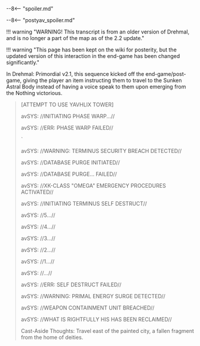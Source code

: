 --8<-- "spoiler.md"

--8<-- "postyav_spoiler.md"

!!! warning "WARNING! This transcript is from an older version of Drehmal, and is no longer a part of the map as of the 2.2 update."

!!! warning "This page has been kept on the wiki for posterity, but the updated version of this interaction in the end-game has been changed significantly."

In Drehmal: Primordial v2.1, this sequence kicked off the end-game/post-game, giving the player an item instructing them to travel to the Sunken Astral Body instead of having a voice speak to them upon emerging from the Nothing victorious.

> \[ATTEMPT TO USE YAVHLIX TOWER\]
>
> avSYS: //INITIATING PHASE WARP...//
>
> avSYS: //ERR: PHASE WARP FAILED//
>
> `
>
> avSYS: //WARNING: TERMINUS SECURITY BREACH DETECTED//
>
> avSYS: //DATABASE PURGE INITIATED//
>
> avSYS: //DATABASE PURGE... FAILED//
>
> avSYS: //XK-CLASS "OMEGA" EMERGENCY PROCEDURES ACTIVATED//
>
> avSYS: //INITIATING TERMINUS SELF DESTRUCT//
>
> avSYS: //5...//
>
> avSYS: //4...//
>
> avSYS: //3...//
>
> avSYS: //2...//
>
> avSYS: //1...//
>
> avSYS: //...//
>
> avSYS: //ERR: SELF DESTRUCT FAILED//
>
> avSYS: //WARNING: PRIMAL ENERGY SURGE DETECTED//
>
> avSYS: //WEAPON CONTAINMENT UNIT BREACHED//
>
> avSYS: //WHAT IS RIGHTFULLY HIS HAS BEEN RECLAIMED//
>
> Cast-Aside Thoughts: Travel east of the painted city, a fallen fragment from the home of deities.
